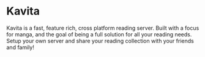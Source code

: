 # Kavita

Kavita is a fast, feature rich, cross platform reading server. Built with a focus for manga, and the goal of being a full solution for all your reading needs. Setup your own server and share your reading collection with your friends and family!